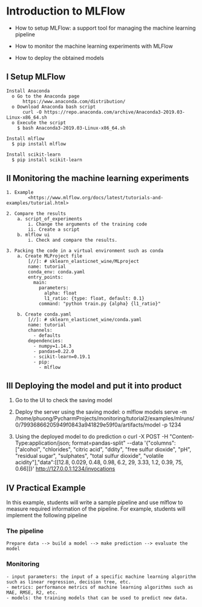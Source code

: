 # Introduction to MLFlow

  * How to setup MLFlow: a support tool for managing the machine learning pipeline
  
  * How to monitor the machine learning experiments with MLFlow
  
  * How to deploy the obtained models

## I Setup MLFlow
    Install Anaconda
      o Go to the Anaconda page
          https://www.anaconda.com/distribution/
      o Download Anaconda bash script
          curl -O https://repo.anaconda.com/archive/Anaconda3-2019.03-Linux-x86_64.sh
      o Execute the script
        $ bash Anaconda3-2019.03-Linux-x86_64.sh
  
    Install mlflow
      $ pip install mlflow
  
    Install scikit-learn
      $ pip install scikit-learn

## II Monitoring the machine learning experiments

    1. Example
            <https://www.mlflow.org/docs/latest/tutorials-and-examples/tutorial.html>

    2. Compare the results
        a. script_of_experiments
            i. Change the arguments of the training code
            ii. Create a script 
        b. mlflow ui
            i. Check and compare the results.

    3. Packing the code in a virtual environment such as conda
        a. Create MLProject file
            [//]: # sklearn_elasticnet_wine/MLproject
            name: tutorial
            conda_env: conda.yaml
            entry_points: 
              main:  
                parameters:    
                  alpha: float   
                  l1_ratio: {type: float, default: 0.1}  
                command: "python train.py {alpha} {l1_ratio}"

        b. Create conda.yaml
            [//]: # sklearn_elasticnet_wine/conda.yaml
            name: tutorial
            channels:  
              - defaults
            dependencies:  
              - numpy=1.14.3  
              - pandas=0.22.0  
              - scikit-learn=0.19.1  
              - pip:    
                - mlflow



## III Deploying the model and put it into product
  1. Go to the UI to check the saving model

  2. Deploy the server using the saving model:
      o mlflow models serve -m /home/phuong/PycharmProjects/monitoring/tutorial2/examples/mlruns/0/79936866205949f0843a941829e59f0a/artifacts/model -p 1234
      
  3. Using the deployed model to do prediction
      o curl -X POST -H "Content-Type:application/json; format=pandas-split" --data '{"columns":["alcohol", "chlorides", "citric acid", "ddity", "free sulfur dioxide", "pH", "residual sugar", "sulphates", "total sulfur dioxide", "volatile acidity"],"data":[[12.8, 0.029, 0.48, 0.98, 6.2, 29, 3.33, 1.2, 0.39, 75, 0.66]]}' http://127.0.0.1:1234/invocations


## IV Practical Example
In this example, students will write a sample pipeline and use mlflow to measure required information of the pipeline. For example, students will implement the following pipeline 

### The pipeline

    Prepare data --> build a model --> make prediction --> evaluate the model

### Monitoring

    - input parameters: the input of a specific machine learning algorithm such as linear regression, decision tree, etc.
    - metrics: performance metrics of machine learning algorithms such as MAE, RMSE, R2, etc.
    - models: the training models that can be used to predict new data. 





